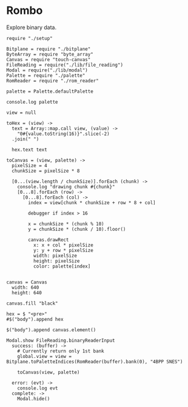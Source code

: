 Rombo
=====

Explore binary data.

    require "./setup"

    Bitplane = require "./bitplane"
    ByteArray = require "byte_array"
    Canvas = require "touch-canvas"
    FileReading = require("./lib/file_reading")
    Modal = require("./lib/modal")
    Palette = require "./palette"
    RomReader = require "./rom_reader"

    palette = Palette.defaultPalette

    console.log palette

    view = null

    toHex = (view) ->
      text = Array::map.call view, (value) ->
        "0#{value.toString(16)}".slice(-2)
      .join(" ")

      hex.text text

    toCanvas = (view, palette) ->
      pixelSize = 4
      chunkSize = pixelSize * 8

      [0...(view.length / chunkSize)].forEach (chunk) ->
        console.log "drawing chunk #{chunk}"
        [0...8].forEach (row) ->
          [0...8].forEach (col) ->
            index = view[chunk * chunkSize + row * 8 + col]

            debugger if index > 16

            x = chunkSize * (chunk % 10)
            y = chunkSize * (chunk / 10).floor()

            canvas.drawRect
              x: x + col * pixelSize
              y: y + row * pixelSize
              width: pixelSize
              height: pixelSize
              color: palette[index]


    canvas = Canvas
      width: 640
      height: 640

    canvas.fill "black"

    hex = $ "<pre>"
    #$("body").append hex

    $("body").append canvas.element()

    Modal.show FileReading.binaryReaderInput
      success: (buffer) ->
        # Currently return only 1st bank
        global.view = view = Bitplane.toPaletteIndices(RomReader(buffer).bank(0), "4BPP SNES")

        toCanvas(view, palette)

      error: (evt) ->
        console.log evt
      complete: ->
        Modal.hide()
